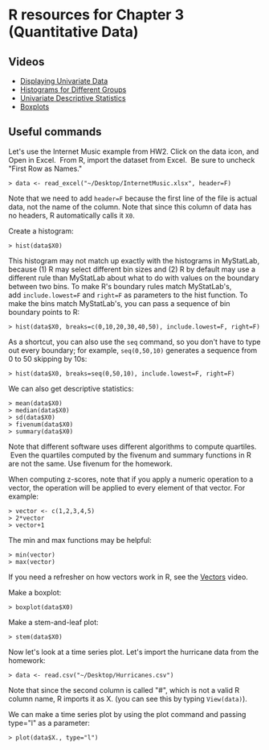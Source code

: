 # R resources for Chapter 3 (Quantitative Data)

## Videos

*   [Displaying Univariate Data](http://www.youtube.com/embed/raEYhaV08_4)
*   [Histograms for Different Groups](http://www.youtube.com/embed/jBLdWuRVR74)
*   [Univariate Descriptive Statistics](http://www.youtube.com/embed/CKB80iT6Qlk)
*   [Boxplots](http://www.youtube.com/embed/fw5qyHpswXQ)

## Useful commands

Let's use the Internet Music example from HW2. Click on the data icon, and Open in Excel.  From R, import the dataset from Excel.  Be sure to uncheck "First Row as Names."

	> data <- read_excel("~/Desktop/InternetMusic.xlsx", header=F)

Note that we need to add `header=F` because the first line of the file is actual data, not the name of the column. Note that since this column of data has no headers, R automatically calls it `X0`.

Create a histogram:

	> hist(data$X0)

This histogram may not match up exactly with the histograms in MyStatLab, because (1) R may select different bin sizes and (2) R by default may use a different rule than MyStatLab about what to do with values on the boundary between two bins. To make R's boundary rules match MyStatLab's, add `include.lowest=F` and `right=F` as parameters to the hist function. To make the bins match MyStatLab's, you can pass a sequence of bin boundary points to R:

	> hist(data$X0, breaks=c(0,10,20,30,40,50), include.lowest=F, right=F)

As a shortcut, you can also use the `seq` command, so you don't have to type out every boundary; for example, `seq(0,50,10)` generates a sequence from 0 to 50 skipping by 10s:

	> hist(data$X0, breaks=seq(0,50,10), include.lowest=F, right=F)

We can also get descriptive statistics:

	> mean(data$X0)
	> median(data$X0)
	> sd(data$X0)  
	> fivenum(data$X0)
	> summary(data$X0)

Note that different software uses different algorithms to compute quartiles.  Even the quartiles computed by the fivenum and summary functions in R are not the same. Use fivenum for the homework.

When computing z-scores, note that if you apply a numeric operation to a vector, the operation will be applied to every element of that vector. For example:

	> vector <- c(1,2,3,4,5)  
	> 2*vector  
	> vector+1

The min and max functions may be helpful:

	> min(vector)  
	> max(vector)

If you need a refresher on how vectors work in R, see the [Vectors](http://www.youtube.com/embed/o_L_Q48KxC0) video.

Make a boxplot:

	> boxplot(data$X0)

Make a stem-and-leaf plot:

	> stem(data$X0)

Now let's look at a time series plot. Let's import the hurricane data from the homework:

	> data <- read.csv("~/Desktop/Hurricanes.csv")

Note that since the second column is called "#", which is not a valid R column name, R imports it as X. (you can see this by typing `View(data)`).

We can make a time series plot by using the plot command and passing type="l" as a parameter:

	> plot(data$X., type="l")